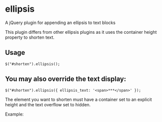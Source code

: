 ellipsis
========

A jQuery plugin for appending an ellipsis to text blocks

This plugin differs from other ellipsis plugins as it uses the container height property to 
shorten text.  

## Usage
```
$("#shorten").ellipsis();
```

## You may also override the text display:

```
$("#shorten").ellipsis({ ellipsis_text: '<span>***</span>' });
```

The element you want to shorten must have a container set to an explicit height
and the text overflow set to hidden.  

Example:


<style>
  div#test {
    border: 1px solid black; height: 100px; width: 250px;
    overflow: hidden;
  }
  div#test div.title { color: red; }
</style>

<script src="http://ajax.googleapis.com/ajax/libs/jquery/1.8.1/jquery.min.js" />
<script src="https://raw.github.com/joeo73/ellipsis/master/build/jquery.ellipsis.min.js"/>
 
<div id="test">
  <div class="title"><span>Bushwick keffiyeh: egan tattooed. Deep v tote</span></div>
  <div class="shorten"><span>
    Hashtag Portland Echo <b>four eep v tote bag master cleanse ethical chia.
    Church-key fashion axe mustache trust fund, American Apparel distillery drinking vinegar meh.
    Sartorial brunch bicycle rights</b>, Blue Bottle irony ethical mustache Pinterest roof party.
    Bushwick vegan tattooed. Deep v tote bag master cleanse ethical chia.
    Church-key fashion axe mustache trust fund, American Apparel distillery drinking vinegar meh.
    Sartorial brunch bicycle rights,  loko cliche skateboard Wes Anderson organic trust fund art party pour-over.
    Biodiesel Intelligentsia chillwave drinking vinegar, dreamcatcher iPhone blog ennui
    mixtape Pitchfork leggings. Vegan kogi brunch, Tonx Schlitz Odd Future try-hard.</span>
  </div>
</div>



## Getting started:

Download the [production version][min] or the [development version][max].

[min]: https://raw.github.com/joeo73/ellipsis/master/build/jquery.ellipsis.min.js
[max]: https://raw.github.com/joeo73/ellipsis/master/src/jquery.ellipsis.js



